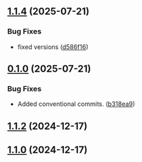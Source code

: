 ## [1.1.4](https://github.com/tearoom1/uniform-spam-words/compare/v0.1.0...v1.1.4) (2025-07-21)


### Bug Fixes

* fixed versions ([d586f16](https://github.com/tearoom1/uniform-spam-words/commit/d586f16e06c7731e7008c892cd127546b7135921))

## [0.1.0](https://github.com/tearoom1/uniform-spam-words/compare/v1.1.2...v0.1.0) (2025-07-21)


### Bug Fixes

* Added conventional commits. ([b318ea9](https://github.com/tearoom1/uniform-spam-words/commit/b318ea95b7419776cce5191b9e4c41d6b2cc73fb))

## [1.1.2](https://github.com/tearoom1/uniform-spam-words/compare/v1.1.1...v1.1.2) (2024-12-17)

## [1.1.0](https://github.com/tearoom1/uniform-spam-words/compare/v1.0.0...v1.1.0) (2024-12-17)

